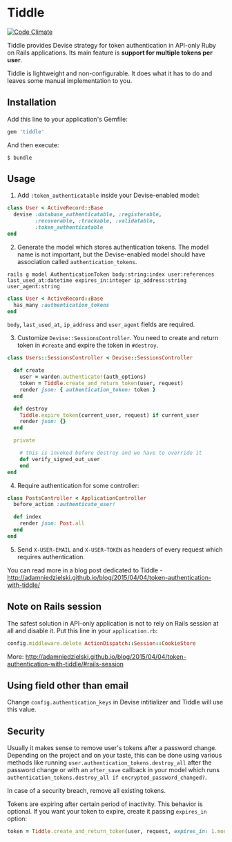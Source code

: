 # Tiddle

[![Code Climate](https://codeclimate.com/github/adamniedzielski/tiddle/badges/gpa.svg)](https://codeclimate.com/github/adamniedzielski/tiddle)

Tiddle provides Devise strategy for token authentication in API-only Ruby on Rails applications. Its main feature is **support for multiple tokens per user**.

Tiddle is lightweight and non-configurable. It does what it has to do and leaves some manual implementation to you.

## Installation

Add this line to your application's Gemfile:

```ruby
gem 'tiddle'
```

And then execute:

    $ bundle


## Usage

1) Add ```:token_authenticatable``` inside your Devise-enabled model:

```ruby
class User < ActiveRecord::Base
  devise :database_authenticatable, :registerable,
         :recoverable, :trackable, :validatable,
         :token_authenticatable
end
```

2) Generate the model which stores authentication tokens. The model name is not important, but the Devise-enabled model should have association called ```authentication_tokens```.

```
rails g model AuthenticationToken body:string:index user:references last_used_at:datetime expires_in:integer ip_address:string user_agent:string
```

```ruby
class User < ActiveRecord::Base
  has_many :authentication_tokens
end
```

```body```, ```last_used_at```, ```ip_address``` and ```user_agent``` fields are required.

3) Customize ```Devise::SessionsController```. You need to create and return token in ```#create``` and expire the token in ```#destroy```.

```ruby
class Users::SessionsController < Devise::SessionsController

  def create
    user = warden.authenticate!(auth_options)
    token = Tiddle.create_and_return_token(user, request)
    render json: { authentication_token: token }
  end

  def destroy
    Tiddle.expire_token(current_user, request) if current_user
    render json: {}
  end

  private

    # this is invoked before destroy and we have to override it
    def verify_signed_out_user
    end
end
```

4) Require authentication for some controller:

```ruby
class PostsController < ApplicationController
  before_action :authenticate_user!

  def index
    render json: Post.all
  end
end
```

5) Send ```X-USER-EMAIL``` and ```X-USER-TOKEN``` as headers of every request which requires authentication.

You can read more in a blog post dedicated to Tiddle - http://adamniedzielski.github.io/blog/2015/04/04/token-authentication-with-tiddle/

## Note on Rails session

The safest solution in API-only application is not to rely on Rails session at all and disable it. Put this line in your ```application.rb```:

```ruby
config.middleware.delete ActionDispatch::Session::CookieStore
```

More: http://adamniedzielski.github.io/blog/2015/04/04/token-authentication-with-tiddle/#rails-session

## Using field other than email

Change ```config.authentication_keys``` in Devise intitializer and Tiddle will use this value.


## Security

Usually it makes sense to remove user's tokens after a password change. Depending on the project and on your taste, this can be done using various methods like running `user.authentication_tokens.destroy_all` after the password change or with an `after_save` callback in your model which runs `authentication_tokens.destroy_all if encrypted_password_changed?`.

In case of a security breach, remove all existing tokens.

Tokens are expiring after certain period of inactivity. This behavior is optional. If you want your token to expire, create it passing `expires_in` option:

```ruby
token = Tiddle.create_and_return_token(user, request, expires_in: 1.month)
```
